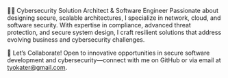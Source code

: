 👨‍💻 Cybersecurity Solution Architect & Software Engineer
Passionate about designing secure, scalable architectures, I specialize in network, cloud, and software security. With expertise in compliance, advanced threat protection, and secure system design, I craft resilient solutions that address evolving business and cybersecurity challenges.

🚀 Let’s Collaborate!
Open to innovative opportunities in secure software development and cybersecurity—connect with me on GitHub or via email at tyokater@gmail.com.
